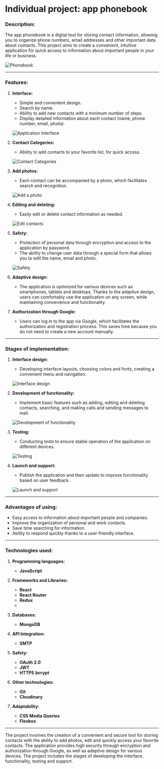 # Individual project: app phonebook

### Description:

The app phonebook is a digital tool for storing contact information, allowing you to organize phone numbers, email addresses and other important data about contacts. This project aims to create a convenient, intuitive application for quick access to information about important people in your life or business.

![Phonebook](./src/img/readme/home.png)

---

### Features:

1. **Interface:**

   - Simple and convenient design.
   - Search by name.
   - Ability to add new contacts with a minimum number of steps.
   - Display detailed information about each contact (name, phone number, email, photo).

   ![Application interface](./src/img/readme/header.png)

2. **Contact Categories:**

   - Ability to add contacts to your favorite list, for quick access.

   ![Contact Categories](./src/img/readme/favourite.png)

3. **Add photos:**

   - Each contact can be accompanied by a photo, which facilitates search and recognition.

   ![Add a photo](./src/img/readme/add-contact.png)

4. **Editing and deleting:**

   - Easily edit or delete contact information as needed.

   ![Edit contacts](./src/img/readme/update-contact.png)

5. **Safety:**

   - Protection of personal data through encryption and access to the application by password.
   - The ability to change user data through a special form that allows you to edit the name, email and photo.

   ![Safety](./src/img/readme/security.png)

6. **Adaptive design:**

   - The application is optimized for various devices such as smartphones, tablets and desktops. Thanks to the adaptive design, users can comfortably use the application on any screen, while maintaining convenience and functionality.

7. **Authorization through Google:**

   - Users can log in to the app via Google, which facilitates the authorization and registration process. This saves time because you do not need to create a new account manually.

---

### Stages of implementation:

1. **Interface design:**

   - Developing interface layouts, choosing colors and fonts, creating a convenient menu and navigation.

   ![Interface design](./src/img/readme/design.png)

2. **Development of functionality:**

   - Implement basic features such as adding, editing and deleting contacts, searching, and making calls and sending messages to mail.

   ![Development of functionality](./src/img/readme/send-message.png)

3. **Testing:**

   - Conducting tests to ensure stable operation of the application on different devices.

   ![Testing](./src/img/readme/register.png)

4. **Launch and support:**

   - Publish the application and then update to improve functionality based on user feedback.

   ![Launch and support](./src/img/readme/reset-password.png)

---

### Advantages of using:

- Easy access to information about important people and companies.
- Improve the organization of personal and work contacts.
- Save time searching for information.
- Ability to respond quickly thanks to a user-friendly interface.

---

### Technologies used:

1. **Programming languages:**
   - **JavaScript**

2. **Frameworks and Libraries:**
   - **React**
   - **React Router**  
   - **Redux**
   - 
3. **Databases:**
   - **MongoDB**

4. **API Integration:**
   - **SMTP**

5. **Safety:**
   - **OAuth 2.0**
   - **JWT**
   - **HTTPS**
     **bcrypt**

6. **Other technologies:**
   - **Git**
   - **Cloudinary**

7. **Adaptability:**
   - **CSS Media Queries**
   - **Flexbox**

---

The project involves the creation of a convenient and secure tool for storing contacts with the ability to add photos, edit and quickly access your favorite contacts. The application provides high security through encryption and authorization through Google, as well as adaptive design for various devices. The project includes the stages of developing the interface, functionality, testing and support.
